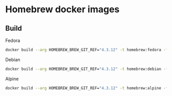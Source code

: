 # Homebrew docker images
## Build
Fedora
```bash
docker build --arg HOMEBREW_BREW_GIT_REF="4.3.12" -t homebrew:fedora -f fedora/Dockerfile ./fedora
```

Debian
```bash
docker build --arg HOMEBREW_BREW_GIT_REF="4.3.12" -t homebrew:debian -f debian/Dockerfile ./debian
```

Alpine
```bash
docker build --arg HOMEBREW_BREW_GIT_REF="4.3.12" -t homebrew:alpine -f alpine/Dockerfile ./alpine
```